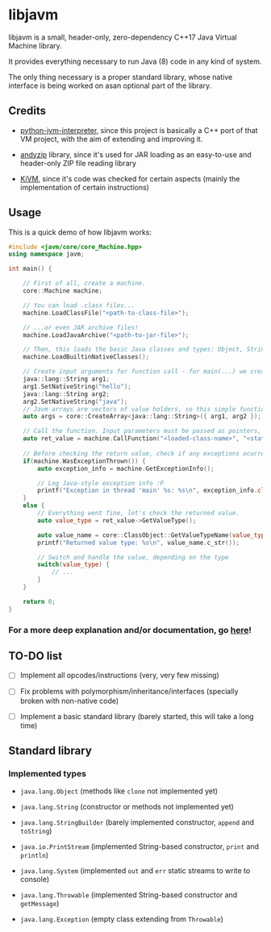 # libjavm

libjavm is a small, header-only, zero-dependency C++17 Java Virtual Machine library.

It provides everything necessary to run Java (8) code in any kind of system.

The only thing necessary is a proper standard library, whose native interface is being worked on asan optional part of the library.

## Credits

- [python-jvm-interpreter](https://github.com/gkbrk/python-jvm-interpreter), since this project is basically a C++ port of that VM project, with the aim of extending and improving it.

- [andyzip](https://github.com/andy-thomason/andyzip) library, since it's used for JAR loading as an easy-to-use and header-only ZIP file reading library

- [KiVM](https://github.com/imkiva/KiVM), since it's code was checked for certain aspects (mainly the implementation of certain instructions)

## Usage

This is a quick demo of how libjavm works:

```cpp
#include <javm/core/core_Machine.hpp>
using namespace javm;

int main() {

    // First of all, create a machine.
    core::Machine machine;

    // You can load .class files...
    machine.LoadClassFile("<path-to-class-file>");

    // ...or even JAR archive files!
    machine.LoadJavaArchive("<path-to-jar-file>");

    // Then, this loads the basic Java classes and types: Object, String... (necessary for most stuff)
    machine.LoadBuiltinNativeClasses();

    // Create input arguments for function call - for main(...) we create a string array:
    java::lang::String arg1;
    arg1.SetNativeString("hello");
    java::lang::String arg2;
    arg2.SetNativeString("java");
    // Javm arrays are vectors of value holders, so this simple function simplifies their creation
    auto args = core::CreateArray<java::lang::String>({ arg1, arg2 });

    // Call the function. Input parameters must be passed as pointers, so it's as simple as creating them here and passing by '&'.
    auto ret_value = machine.CallFunction("<loaded-class-name>", "<static-function-name>", &args);
    
    // Before checking the return value, check if any exceptions ocurred.
    if(machine.WasExceptionThrown()) {
        auto exception_info = machine.GetExceptionInfo();

        // Log Java-style exception info :P
        printf("Exception in thread 'main' %s: %s\n", exception_info.class_type.c_str(), exception_info.message.c_str());
    }
    else {
        // Everything went fine, let's check the returned value.
        auto value_type = ret_value->GetValueType();

        auto value_name = core::ClassObject::GetValueTypeName(value_type);
        printf("Returned value type: %s\n", value_name.c_str());

        // Switch and handle the value, depending on the type
        switch(value_type) {
            // ...
        }
    }

    return 0;
}
```

### For a more deep explanation and/or documentation, go [here](docs/Start.md)!

## TO-DO list

- [ ] Implement all opcodes/instructions (very, very few missing)

- [ ] Fix problems with polymorphism/inheritance/interfaces (specially broken with non-native code)

- [ ] Implement a basic standard library (barely started, this will take a long time)

## Standard library

### Implemented types

- `java.lang.Object` (methods like `clone` not implemented yet)

- `java.lang.String` (constructor or methods not implemented yet)

- `java.lang.StringBuilder` (barely implemented constructor, `append` and `toString`)

- `java.io.PrintStream` (implemented String-based constructor, `print` and `println`)

- `java.lang.System` (implemented `out` and `err` static streams to write to console)

- `java.lang.Throwable` (implemented String-based constructor and `getMessage`)

- `java.lang.Exception` (empty class extending from `Throwable`)